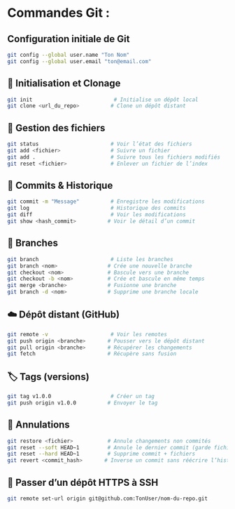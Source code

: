 
# Commandes Git :

## Configuration initiale de Git
```bash
git config --global user.name "Ton Nom"
git config --global user.email "ton@email.com"
```

## 📁 Initialisation et Clonage
```bash
git init                          # Initialise un dépôt local
git clone <url_du_repo>          # Clone un dépôt distant
```

## 📄 Gestion des fichiers
```bash
git status                       # Voir l’état des fichiers
git add <fichier>                # Suivre un fichier
git add .                        # Suivre tous les fichiers modifiés
git reset <fichier>              # Enlever un fichier de l’index
```

## 💬 Commits & Historique
```bash
git commit -m "Message"          # Enregistre les modifications
git log                          # Historique des commits
git diff                         # Voir les modifications
git show <hash_commit>          # Voir le détail d’un commit
```

## 🌿 Branches
```bash
git branch                       # Liste les branches
git branch <nom>                # Crée une nouvelle branche
git checkout <nom>              # Bascule vers une branche
git checkout -b <nom>           # Crée et bascule en même temps
git merge <branche>             # Fusionne une branche
git branch -d <nom>             # Supprime une branche locale
```

## ☁️ Dépôt distant (GitHub)
```bash
git remote -v                    # Voir les remotes
git push origin <branche>       # Pousser vers le dépôt distant
git pull origin <branche>       # Récupérer les changements
git fetch                       # Récupère sans fusion
```

## 🏷️ Tags (versions)
```bash
git tag v1.0.0                   # Créer un tag
git push origin v1.0.0          # Envoyer le tag
```

## 🧼 Annulations
```bash
git restore <fichier>           # Annule changements non commités
git reset --soft HEAD~1         # Annule le dernier commit (garde fichiers)
git reset --hard HEAD~1         # Supprime commit + fichiers
git revert <commit_hash>       # Inverse un commit sans réécrire l’historique
```

## 🔄 Passer d’un dépôt HTTPS à SSH
```bash
git remote set-url origin git@github.com:TonUser/nom-du-repo.git
```